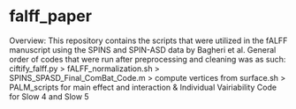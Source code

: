 # falff_paper
Overview: 
This repository contains the scripts that were utilized in the fALFF manuscript using the SPINS and SPIN-ASD data by Bagheri et al.
General order of codes that were run after preprocessing and cleaning was as such: 
ciftify_falff.py > fALFF_normalization.sh > SPINS_SPASD_Final_ComBat_Code.m > compute vertices from surface.sh > PALM_scripts for main effect and interaction & Individual Vairiability Code for Slow 4 and Slow 5
